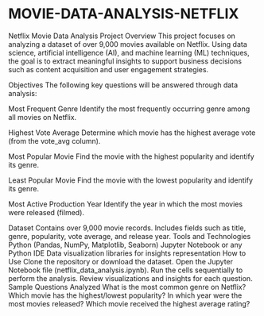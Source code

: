 # MOVIE-DATA-ANALYSIS-NETFLIX
Netflix Movie Data Analysis Project
Overview
This project focuses on analyzing a dataset of over 9,000 movies available on Netflix. Using data science, artificial intelligence (AI), and machine learning (ML) techniques, the goal is to extract meaningful insights to support business decisions such as content acquisition and user engagement strategies.

Objectives
The following key questions will be answered through data analysis:

Most Frequent Genre
Identify the most frequently occurring genre among all movies on Netflix.

Highest Vote Average
Determine which movie has the highest average vote (from the vote_avg column).

Most Popular Movie
Find the movie with the highest popularity and identify its genre.

Least Popular Movie
Find the movie with the lowest popularity and identify its genre.

Most Active Production Year
Identify the year in which the most movies were released (filmed).

Dataset
Contains over 9,000 movie records.
Includes fields such as title, genre, popularity, vote average, and release year.
Tools and Technologies
Python (Pandas, NumPy, Matplotlib, Seaborn)
Jupyter Notebook or any Python IDE
Data visualization libraries for insights representation
How to Use
Clone the repository or download the dataset.
Open the Jupyter Notebook file (netflix_data_analysis.ipynb).
Run the cells sequentially to perform the analysis.
Review visualizations and insights for each question.
Sample Questions Analyzed
What is the most common genre on Netflix?
Which movie has the highest/lowest popularity?
In which year were the most movies released?
Which movie received the highest average rating?

